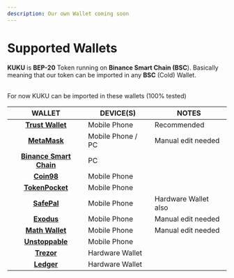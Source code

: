 ```yaml
---
description: Our own Wallet coming soon
---
```


# Supported Wallets

**KUKU** is **BEP-20** Token running on **Binance Smart Chain (BSC**). Basically meaning that our token can be imported in any **BSC** (Cold) Wallet.

\
For now KUKU can be imported in these wallets (100% tested)

|                                                   WALLET                                                   | DEVICE(S)         | NOTES                |
| :--------------------------------------------------------------------------------------------------------: | ----------------- | -------------------- |
|                            ****[**Trust Wallet**](https://trustwallet.com/)****                            | Mobile Phone      | Recommended          |
|                                ****[**MetaMask**](https://metamask.io/)****                                | Mobile Phone / PC | Manual edit needed   |
| ****[**Binance Smart Chain**](https://academy.binance.com/en/articles/how-to-use-binance-chain-wallet)**** | PC                |                      |
|                                  ****[**Coin98**](https://coin98.com/)****                                 | Mobile Phone      |                      |
|                          ****[**TokenPocket**](https://www.tokenpocket.pro/en)****                         | Mobile Phone      |                      |
|                                 ****[**SafePal**](https://safepal.io/)****                                 | Mobile Phone      | Hardware Wallet also |
|                                ****[**Exodus**](https://www.exodus.com/)****                               | Mobile Phone      | Manual edit needed   |
|                          ****[**Math Wallet**](https://mathwallet.org/en-us/)****                          | Mobile Phone      | Manual edit needed   |
|                            ****[**Unstoppable**](https://unstoppable.money/)****                           | Mobile Phone      |                      |
|                                  ****[**Trezor**](https://trezor.io/)****                                  | Hardware Wallet   |                      |
|                                ****[**Ledger**](https://www.ledger.com/)****                               | Hardware Wallet   |                      |
